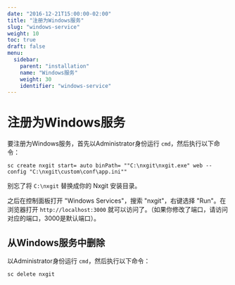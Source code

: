 ```yaml
---
date: "2016-12-21T15:00:00-02:00"
title: "注册为Windows服务"
slug: "windows-service"
weight: 10
toc: true
draft: false
menu:
  sidebar:
    parent: "installation"
    name: "Windows服务"
    weight: 30
    identifier: "windows-service"
---
```


# 注册为Windows服务

要注册为Windows服务，首先以Administrator身份运行 `cmd`，然后执行以下命令：

```
sc create nxgit start= auto binPath= ""C:\nxgit\nxgit.exe" web --config "C:\nxgit\custom\conf\app.ini""
```

别忘了将 `C:\nxgit` 替换成你的 Nxgit 安装目录。

之后在控制面板打开 "Windows Services"，搜索 "nxgit"，右键选择 "Run"。在浏览器打开 `http://localhost:3000` 就可以访问了。（如果你修改了端口，请访问对应的端口，3000是默认端口）。

## 从Windows服务中删除

以Administrator身份运行 `cmd`，然后执行以下命令：

```
sc delete nxgit
```
